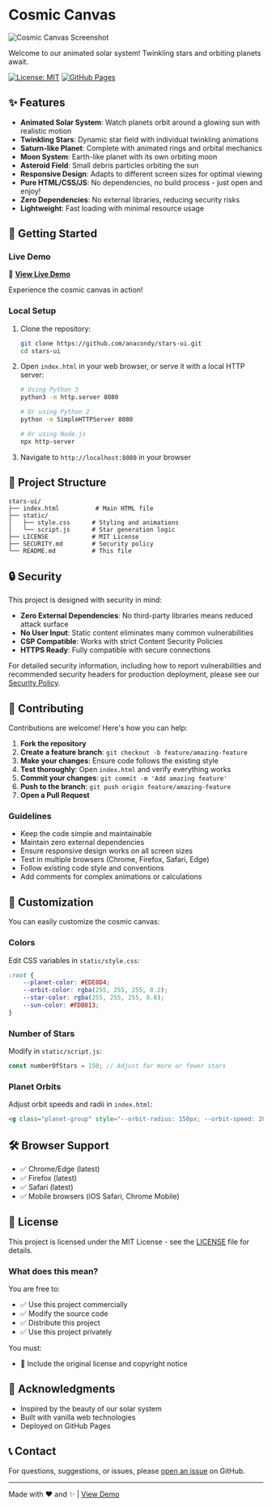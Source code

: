 # Cosmic Canvas

![Cosmic Canvas Screenshot](https://github.com/user-attachments/assets/eec35ffe-f35d-4efe-a1cb-e1b40c1976fa)

Welcome to our animated solar system! Twinkling stars and orbiting planets await.

[![License: MIT](https://img.shields.io/badge/License-MIT-yellow.svg)](https://opensource.org/licenses/MIT)
[![GitHub Pages](https://img.shields.io/badge/demo-live-brightgreen)](https://anacondy.github.io/stars-ui/)

## ✨ Features

- **Animated Solar System**: Watch planets orbit around a glowing sun with realistic motion
- **Twinkling Stars**: Dynamic star field with individual twinkling animations
- **Saturn-like Planet**: Complete with animated rings and orbital mechanics
- **Moon System**: Earth-like planet with its own orbiting moon
- **Asteroid Field**: Small debris particles orbiting the sun
- **Responsive Design**: Adapts to different screen sizes for optimal viewing
- **Pure HTML/CSS/JS**: No dependencies, no build process - just open and enjoy!
- **Zero Dependencies**: No external libraries, reducing security risks
- **Lightweight**: Fast loading with minimal resource usage

## 🚀 Getting Started

### Live Demo

🌟 **[View Live Demo](https://anacondy.github.io/stars-ui/)**

Experience the cosmic canvas in action!

### Local Setup

1. Clone the repository:
   ```bash
   git clone https://github.com/anacondy/stars-ui.git
   cd stars-ui
   ```

2. Open `index.html` in your web browser, or serve it with a local HTTP server:
   ```bash
   # Using Python 3
   python3 -m http.server 8080
   
   # Or using Python 2
   python -m SimpleHTTPServer 8080
   
   # Or using Node.js
   npx http-server
   ```

3. Navigate to `http://localhost:8080` in your browser

## 📁 Project Structure

```
stars-ui/
├── index.html          # Main HTML file
├── static/
│   ├── style.css      # Styling and animations
│   └── script.js      # Star generation logic
├── LICENSE            # MIT License
├── SECURITY.md        # Security policy
└── README.md          # This file
```

## 🔒 Security

This project is designed with security in mind:

- **Zero External Dependencies**: No third-party libraries means reduced attack surface
- **No User Input**: Static content eliminates many common vulnerabilities
- **CSP Compatible**: Works with strict Content Security Policies
- **HTTPS Ready**: Fully compatible with secure connections

For detailed security information, including how to report vulnerabilities and recommended security headers for production deployment, please see our [Security Policy](SECURITY.md).

## 🤝 Contributing

Contributions are welcome! Here's how you can help:

1. **Fork the repository**
2. **Create a feature branch**: `git checkout -b feature/amazing-feature`
3. **Make your changes**: Ensure code follows the existing style
4. **Test thoroughly**: Open `index.html` and verify everything works
5. **Commit your changes**: `git commit -m 'Add amazing feature'`
6. **Push to the branch**: `git push origin feature/amazing-feature`
7. **Open a Pull Request**

### Guidelines

- Keep the code simple and maintainable
- Maintain zero external dependencies
- Ensure responsive design works on all screen sizes
- Test in multiple browsers (Chrome, Firefox, Safari, Edge)
- Follow existing code style and conventions
- Add comments for complex animations or calculations

## 🎨 Customization

You can easily customize the cosmic canvas:

### Colors

Edit CSS variables in `static/style.css`:

```css
:root {
    --planet-color: #EDE8D4;
    --orbit-color: rgba(255, 255, 255, 0.2);
    --star-color: rgba(255, 255, 255, 0.8);
    --sun-color: #FDB813;
}
```

### Number of Stars

Modify in `static/script.js`:

```javascript
const numberOfStars = 150; // Adjust for more or fewer stars
```

### Planet Orbits

Adjust orbit speeds and radii in `index.html`:

```html
<g class="planet-group" style="--orbit-radius: 150px; --orbit-speed: 20s;">
```

## 🛠️ Browser Support

- ✅ Chrome/Edge (latest)
- ✅ Firefox (latest)
- ✅ Safari (latest)
- ✅ Mobile browsers (iOS Safari, Chrome Mobile)

## 📄 License

This project is licensed under the MIT License - see the [LICENSE](LICENSE) file for details.

### What does this mean?

You are free to:
- ✅ Use this project commercially
- ✅ Modify the source code
- ✅ Distribute this project
- ✅ Use this project privately

You must:
- 📝 Include the original license and copyright notice

## 🙏 Acknowledgments

- Inspired by the beauty of our solar system
- Built with vanilla web technologies
- Deployed on GitHub Pages

## 📞 Contact

For questions, suggestions, or issues, please [open an issue](https://github.com/anacondy/stars-ui/issues) on GitHub.

---

Made with ❤️ and ✨ | [View Demo](https://anacondy.github.io/stars-ui/)
